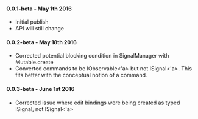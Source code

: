 #### 0.0.1-beta - May 1th 2016
* Initial publish 
* API will still change

#### 0.0.2-beta - May 18th 2016
* Corrected potential blocking condition in SignalManager with Mutable.create
* Converted commands to be IObservable<'a> but not ISignal<'a>.  This fits better with the conceptual notion of a command.

#### 0.0.3-beta - June 1st 2016
* Corrected issue where edit bindings were being created as typed ISignal<obj>, not ISignal<'a>

